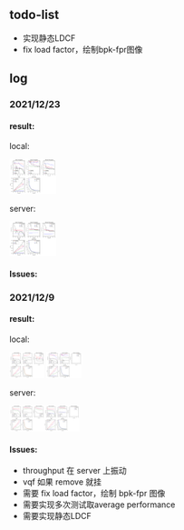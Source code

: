 ## todo-list

- 实现静态LDCF
- fix load factor，绘制bpk-fpr图像



## log

### 2021/12/23

#### result:

local:

<img src="2021-12-23-local.png" alt="2021-12-23-local" style="zoom:8%;" /> 

server:

<img src="2021-12-23-server.png" alt="2021-12-23-server" style="zoom:8%;" /> 

#### Issues:





### 2021/12/9

#### result:

local:

<img src="2021-12-9-local-size_25_with_remove.png" alt="2021-12-9-local-size_25_with_remove" style="zoom:6%;" /> <img src="2021-12-9-local-size_25_without_remove.png" alt="2021-12-9-local-size_25_without_remove" style="zoom: 6%;" />

server:

<img src="2021-12-9-server-size_25_with_remove.png" alt="2021-12-9-server-size_25_with_remove" style="zoom:6%;" /><img src="2021-12-9-server-size_25_without_remove.png" alt="2021-12-9-server-size_25_without_remove" style="zoom:6%;" />

#### Issues:

- throughput 在 server 上振动
- vqf 如果 remove 就挂
- 需要 fix load factor，绘制 bpk-fpr 图像
- 需要实现多次测试取average performance
- 需要实现静态LDCF
